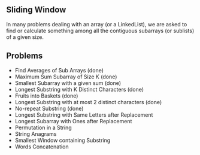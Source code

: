 ## Sliding Window
In many problems dealing with an array (or a LinkedList), we are asked to find or calculate something among all the contiguous subarrays (or sublists) of a given size.

## Problems
-  Find Averages of Sub Arrays (done)
- Maximum Sum Subarray of Size K (done)
- Smallest Subarray with a given sum (done)
- Longest Substring with K Distinct Characters (done)
- Fruits into Baskets (done)
- Longest Substring with at most 2 distinct characters (done)
- No-repeat Substring (done)
- Longest Substring with Same Letters after Replacement
- Longest Subarray with Ones after Replacement
- Permutation in a String
- String Anagrams
- Smallest Window containing Substring
- Words Concatenation